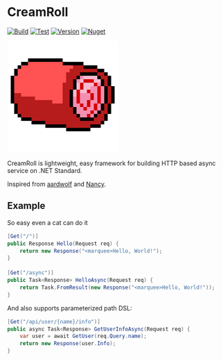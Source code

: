 # CreamRoll

[![Build](https://img.shields.io/appveyor/ci/20chan/CreamRoll/master.svg)](https://ci.appveyor.com/project/20chan/CreamRoll)
[![Test](https://img.shields.io/appveyor/tests/20chan/CreamRoll/master.svg)](https://ci.appveyor.com/project/20chan/CreamRoll)
[![Version](https://img.shields.io/nuget/v/CreamRoll.svg)](https://www.nuget.org/packages/CreamRoll/)
[![Nuget](https://img.shields.io/nuget/dt/CreamRoll.svg)](https://www.nuget.org/packages/CreamRoll/)

![logo](logo.png)

CreamRoll is lightweight, easy framework for building HTTP based async service on .NET Standard.

Inspired from [aardwolf](https://github.com/JamesDunne/aardwolf) and [Nancy](http://nancyfx.org/).

## Example

So easy even a cat can do it

```csharp
[Get("/")]
public Response Hello(Request req) {
	return new Response("<marquee>Hello, World!");
}

[Get("/async")]
public Task<Response> HelloAsync(Request req) {
	return Task.FromResult(new Response("<marquee>Hello, World!"));
}
```

And also supports parameterized path DSL:

```csharp
[Get("/api/user/{name}/info")]
public async Task<Response> GetUserInfoAsync(Request req) {
	var user = await GetUser(req.Query.name);
	return new Response(user.Info);
}
```

